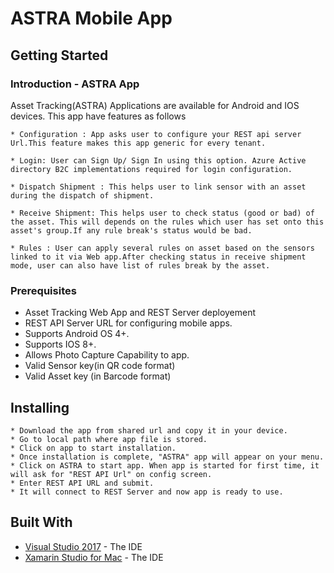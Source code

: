 # ASTRA Mobile App


## Getting Started

### Introduction - ASTRA App

  Asset Tracking(ASTRA) Applications are available for Android and IOS devices. This app have features as follows

    * Configuration : App asks user to configure your REST api server Url.This feature makes this app generic for every tenant.

    * Login: User can Sign Up/ Sign In using this option. Azure Active directory B2C implementations required for login configuration.

    * Dispatch Shipment : This helps user to link sensor with an asset during the dispatch of shipment.

    * Receive Shipment: This helps user to check status (good or bad) of the asset. This will depends on the rules which user has set onto this asset's group.If any rule break's status would be bad.

    * Rules : User can apply several rules on asset based on the sensors linked to it via Web app.After checking status in receive shipment mode, user can also have list of rules break by the asset.


### Prerequisites

* Asset Tracking Web App and REST Server deployement 
* REST API Server URL for configuring mobile apps.
* Supports Android OS 4+.
* Supports IOS 8+.
* Allows Photo Capture Capability to app.
* Valid Sensor key(in QR code format)
* Valid Asset key (in Barcode format)



## Installing

    * Download the app from shared url and copy it in your device.
    * Go to local path where app file is stored.
    * Click on app to start installation.
    * Once installation is complete, "ASTRA" app will appear on your menu.
    * Click on ASTRA to start app. When app is started for first time, it will ask for "REST API Url" on config screen.
    * Enter REST API URL and submit.
    * It will connect to REST Server and now app is ready to use.
    
## Built With

* [Visual Studio 2017](https://www.visualstudio.com/downloads/) - The IDE
* [Xamarin Studio for Mac](https://developer.xamarin.com/releases/studio/) - The IDE

